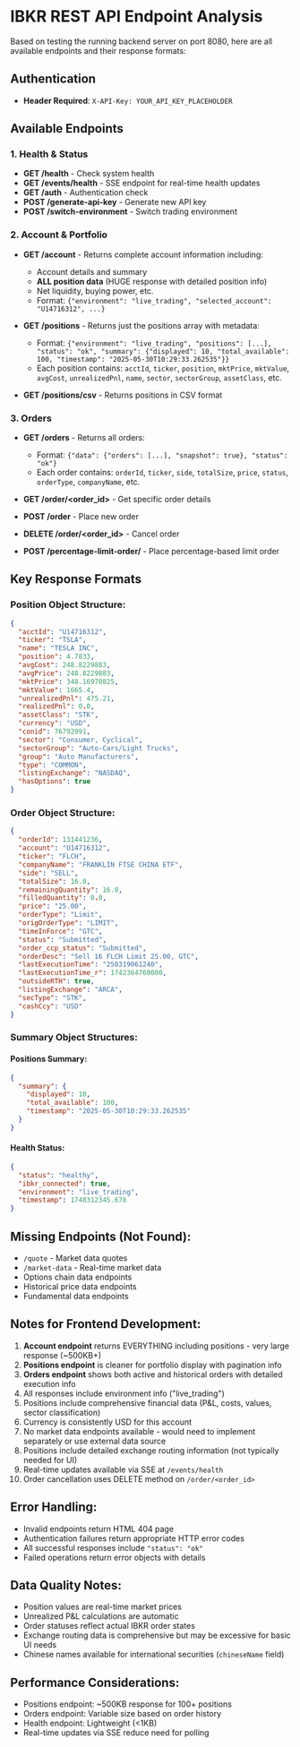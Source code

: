# IBKR REST API Endpoint Analysis

Based on testing the running backend server on port 8080, here are all available endpoints and their response formats:

## Authentication
- **Header Required**: `X-API-Key: YOUR_API_KEY_PLACEHOLDER`

## Available Endpoints

### 1. Health & Status
- **GET /health** - Check system health
- **GET /events/health** - SSE endpoint for real-time health updates
- **GET /auth** - Authentication check
- **POST /generate-api-key** - Generate new API key
- **POST /switch-environment** - Switch trading environment

### 2. Account & Portfolio
- **GET /account** - Returns complete account information including:
  - Account details and summary
  - **ALL position data** (HUGE response with detailed position info)
  - Net liquidity, buying power, etc.
  - Format: `{"environment": "live_trading", "selected_account": "U14716312", ...}`

- **GET /positions** - Returns just the positions array with metadata:
  - Format: `{"environment": "live_trading", "positions": [...], "status": "ok", "summary": {"displayed": 10, "total_available": 100, "timestamp": "2025-05-30T10:29:33.262535"}}`
  - Each position contains: `acctId`, `ticker`, `position`, `mktPrice`, `mktValue`, `avgCost`, `unrealizedPnl`, `name`, `sector`, `sectorGroup`, `assetClass`, etc.

- **GET /positions/csv** - Returns positions in CSV format

### 3. Orders
- **GET /orders** - Returns all orders:
  - Format: `{"data": {"orders": [...], "snapshot": true}, "status": "ok"}`
  - Each order contains: `orderId`, `ticker`, `side`, `totalSize`, `price`, `status`, `orderType`, `companyName`, etc.

- **GET /order/<order_id>** - Get specific order details
- **POST /order** - Place new order
- **DELETE /order/<order_id>** - Cancel order
- **POST /percentage-limit-order/<symbol>** - Place percentage-based limit order

## Key Response Formats

### Position Object Structure:
```json
{
  "acctId": "U14716312",
  "ticker": "TSLA", 
  "name": "TESLA INC",
  "position": 4.7833,
  "avgCost": 248.8229883,
  "avgPrice": 248.8229883,
  "mktPrice": 348.16970825,
  "mktValue": 1665.4,
  "unrealizedPnl": 475.21,
  "realizedPnl": 0.0,
  "assetClass": "STK",
  "currency": "USD",
  "conid": 76792991,
  "sector": "Consumer, Cyclical",
  "sectorGroup": "Auto-Cars/Light Trucks",
  "group": "Auto Manufacturers",
  "type": "COMMON",
  "listingExchange": "NASDAQ",
  "hasOptions": true
}
```

### Order Object Structure:
```json
{
  "orderId": 131441236,
  "account": "U14716312",
  "ticker": "FLCH",
  "companyName": "FRANKLIN FTSE CHINA ETF",
  "side": "SELL",
  "totalSize": 16.0,
  "remainingQuantity": 16.0,
  "filledQuantity": 0.0,
  "price": "25.00",
  "orderType": "Limit",
  "origOrderType": "LIMIT",
  "timeInForce": "GTC",
  "status": "Submitted",
  "order_ccp_status": "Submitted",
  "orderDesc": "Sell 16 FLCH Limit 25.00, GTC",
  "lastExecutionTime": "250319061240",
  "lastExecutionTime_r": 1742364760000,
  "outsideRTH": true,
  "listingExchange": "ARCA",
  "secType": "STK",
  "cashCcy": "USD"
}
```

### Summary Object Structures:

#### Positions Summary:
```json
{
  "summary": {
    "displayed": 10,
    "total_available": 100,
    "timestamp": "2025-05-30T10:29:33.262535"
  }
}
```

#### Health Status:
```json
{
  "status": "healthy",
  "ibkr_connected": true,
  "environment": "live_trading",
  "timestamp": 1748312345.678
}
```

## Missing Endpoints (Not Found):
- `/quote` - Market data quotes
- `/market-data` - Real-time market data
- Options chain data endpoints
- Historical price data endpoints
- Fundamental data endpoints

## Notes for Frontend Development:
1. **Account endpoint** returns EVERYTHING including positions - very large response (~500KB+)
2. **Positions endpoint** is cleaner for portfolio display with pagination info
3. **Orders endpoint** shows both active and historical orders with detailed execution info
4. All responses include environment info ("live_trading")
5. Positions include comprehensive financial data (P&L, costs, values, sector classification)
6. Currency is consistently USD for this account
7. No market data endpoints available - would need to implement separately or use external data source
8. Positions include detailed exchange routing information (not typically needed for UI)
9. Real-time updates available via SSE at `/events/health`
10. Order cancellation uses DELETE method on `/order/<order_id>`

## Error Handling:
- Invalid endpoints return HTML 404 page
- Authentication failures return appropriate HTTP error codes  
- All successful responses include `"status": "ok"`
- Failed operations return error objects with details

## Data Quality Notes:
- Position values are real-time market prices
- Unrealized P&L calculations are automatic
- Order statuses reflect actual IBKR order states
- Exchange routing data is comprehensive but may be excessive for basic UI needs
- Chinese names available for international securities (`chineseName` field)

## Performance Considerations:
- Positions endpoint: ~500KB response for 100+ positions
- Orders endpoint: Variable size based on order history  
- Health endpoint: Lightweight (<1KB)
- Real-time updates via SSE reduce need for polling 